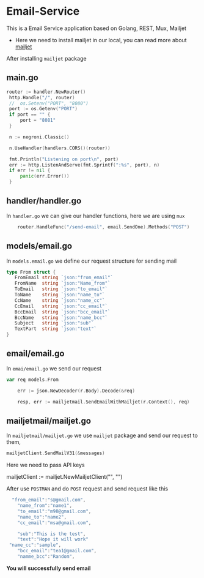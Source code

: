 # Email-Service
This is a Email Service application based on Golang, REST, Mux, Mailjet


 * Here we need to install mailjet in our local, you can read more about 
 [mailjet](https://github.com/mailjet/mailjet-apiv3-go) 
 
 After installing `mailjet` package

  ## main.go
   
   ``` go
   router := handler.NewRouter()
	http.Handle("/", router)
	//	os.Setenv("PORT", "8080")
	port := os.Getenv("PORT")
	if port == "" {
		port = "8081"
	}

	n := negroni.Classic()

	n.UseHandler(handlers.CORS()(router))

	fmt.Println("Listening on port\n", port)
	err := http.ListenAndServe(fmt.Sprintf(":%s", port), n)
	if err != nil {
		panic(err.Error())
	}


   ```

 ## handler/handler.go

   In `handler.go` we can give our handler functions, here we are using `mux`

```go
    router.HandleFunc("/send-email", email.SendOne).Methods("POST")
```	

	



## models/email.go

In `models.email.go` we define our request structure for sending mail 

 ```go
 type From struct {
	FromEmail string `json:"from_email"`
	FromName  string `json:"Name_from"`
	ToEmail   string `json:"to_email"`
	ToName    string `json:"name_to"`
	CcName    string `json:"name_cc"`
	CcEmail   string `json:"cc_email"`
	BccEmail  string `json:"bcc_email"`
	BccName   string `json:"name_bcc"`
	Subject   string `json:"sub"`
	TextPart  string `json:"text"`
}
```

 ## email/email.go

In `emai/email.go` we send our request

```go
var req models.From

	err := json.NewDecoder(r.Body).Decode(&req)

	resp, err := mailjetmail.SendEmailWithMailjet(r.Context(), req)
``` 

 ## mailjetmail/mailjet.go

In `mailjetmail/mailjet.go` we use `mailjet` package and send our request to them, 

```go
mailjetClient.SendMailV31(&messages)
```
Here we need to pass API keys 

mailjetClient := mailjet.NewMailjetClient("", "")

After use `POSTMAN` and do `POST` request and send request like this 

```go
  "from_email":"s@gmail.com",
    "name_from":"name1",
    "to_email":"m98@gmail.com",
    "name_to":"name2",
    "cc_email":"msa@gmail.com",

    "sub":"This is the test",
    "text":"Hope it will work"
 "name_cc":"sample",
    "bcc_email":"tea1@gmail.com",
	"namme_bcc":"Random",

```
**You will successfully send email**

 
